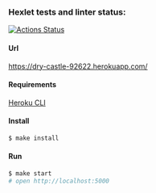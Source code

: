 ### Hexlet tests and linter status:
[![Actions Status](https://github.com/ysemenyuk/frontend-project-lvl4/workflows/hexlet-check/badge.svg)](https://github.com/ysemenyuk/frontend-project-lvl4/actions)

#### Url

https://dry-castle-92622.herokuapp.com/

#### Requirements

[Heroku CLI](https://devcenter.heroku.com/articles/heroku-cli)

#### Install

```sh
$ make install
```

#### Run

```sh
$ make start
# open http://localhost:5000
```
